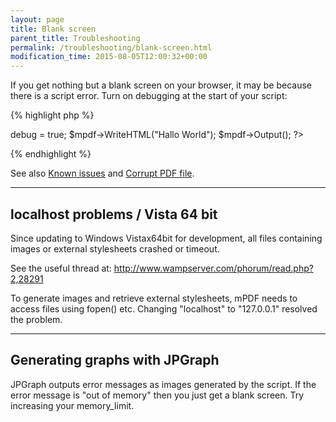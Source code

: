 ```yaml
---
layout: page
title: Blank screen
parent_title: Troubleshooting
permalink: /troubleshooting/blank-screen.html
modification_time: 2015-08-05T12:00:32+00:00
---
```


<p>If you get nothing but a blank screen on your browser, it may be because there is a script error. Turn on debugging at the start of your script:</p>

{% highlight php %}
<?php

include("../mpdf.php");

$mpdf=new mPDF();

$mpdf->debug = true;

$mpdf->WriteHTML("Hallo World");

$mpdf->Output();

?>
{% endhighlight %}

<p>See also <a href="{{ "/troubleshooting/known-issues.html" | prepend: site.baseurl }}">Known issues</a> and <a href="{{ "/troubleshooting/corrupt-pdf-file.html" | prepend: site.baseurl }}">Corrupt PDF file</a>.</p>
<hr />

## localhost problems / Vista 64 bit

<p>Since updating to Windows Vistax64bit for development, all files containing images or external stylesheets crashed or timeout.</p>
<p>See the useful thread at: <a href="http://www.wampserver.com/phorum/read.php?2,28291" target="_blank">http://www.wampserver.com/phorum/read.php?2,28291</a></p>
<p>To generate images and retrieve external stylesheets, mPDF needs to access files using fopen() etc. Changing "localhost" to "127.0.0.1" resolved the problem.</p>
<hr />

## Generating graphs with JPGraph

<p>JPGraph outputs error messages as images generated by the script. If the error message is "out of memory" then you just get a blank screen. Try increasing your memory_limit.</p>
